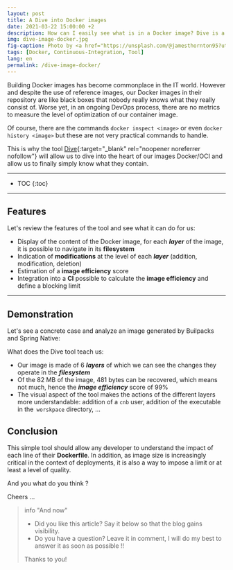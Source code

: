 ```yaml
---
layout: post
title: A Dive into Docker images
date: 2021-03-22 15:00:00 +2
description: How can I easily see what is in a Docker image? Dive is a tool that allows you to explore the directories and files of a docker image, the changes made in each layer of the image, and information to reduce the size of your image.
img: dive-image-docker.jpg
fig-caption: Photo by <a href="https://unsplash.com/@jamesthornton95?utm_source=unsplash&utm_medium=referral&utm_content=creditCopyText">James Thornton</a> on <a href="https://unsplash.com/s/photos/diving?utm_source=unsplash&utm_medium=referral&utm_content=creditCopyText">Unsplash</a>
tags: [Docker, Continuous-Integration, Tool]
lang: en
permalink: /dive-image-docker/
---
```


Building Docker images has become commonplace in the IT world. However and despite the use of reference images, our Docker images in their repository are like black boxes that nobody really knows what they really consist of. Worse yet, in an ongoing DevOps process, there are no metrics to measure the level of optimization of our container image.

Of course, there are the commands `docker inspect <image>` or even `docker history <image>` but these are not very practical commands to handle.

This is why the tool [Dive](https://github.com/wagoodman/dive){:target="_blank" rel="noopener noreferrer nofollow"} will allow us to dive into the heart of our images Docker/OCI and allow us to finally simply know what they contain.


<hr class="hr-text" data-content="Content">

* TOC 
{:toc}

<hr class="hr-text" data-content="Features">

## Features

Let's review the features of the tool and see what it can do for us:

- Display of the content of the Docker image, for each ***layer*** of the image, it is possible to navigate in its **filesystem**
- Indication of **modifications** at the level of each ***layer*** (addition, modification, deletion)
- Estimation of a **image efficiency** score
- Integration into a **CI** possible to calculate the **image efficiency** and define a blocking limit

<hr class="hr-text" data-content="Demo">

## Demonstration

Let's see a concrete case and analyze an image generated by Builpacks and Spring Native:

<script id="asciicast-ra66cmrst0hNBQ9hngDpbaMUl" src="https://asciinema.org/a/ra66cmrst0hNBQ9hngDpbaMUl.js" async> </script>

What does the Dive tool teach us:
- Our image is made of 6 ***layers*** of which we can see the changes they operate in the ***filesystem***
- Of the 82 MB of the image, 481 bytes can be recovered, which means not much, hence the ***image efficiency*** score of 99%
- The visual aspect of the tool makes the actions of the different layers more understandable: addition of a `cnb` user, addition of the executable in the` worskpace` directory, ...


## Conclusion

This simple tool should allow any developer to understand the impact of each line of their **Dockerfile**. In addition, as image size is increasingly critical in the context of deployments, it is also a way to impose a limit or at least a level of quality.

And you what do you think ?

Cheers ...

> info "And now"
> * Did you like this article? Say it below so that the blog gains visibility.
> * Do you have a question? Leave it in comment, I will do my best to answer it as soon as possible !!
>
> Thanks to you!
>